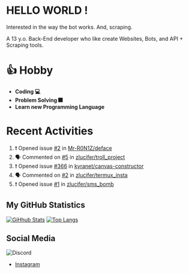 # HELLO WORLD !

Interested in the way the bot works. And, scraping.

A 13 y.o. Back-End developer who like create Websites, Bots, and API + Scraping tools.

# 👍 Hobby

- **Coding 💻**
- **Problem Solving 🎆**
- **Learn new Programming Language**

# Recent Activities

<!--START_SECTION:activity-->
1. ❗️ Opened issue [#2](https://github.com/Mr-R0N1Z/deface/issues/2) in [Mr-R0N1Z/deface](https://github.com/Mr-R0N1Z/deface)
2. 🗣 Commented on [#5](https://github.com/zlucifer/troll_project/issues/5) in [zlucifer/troll_project](https://github.com/zlucifer/troll_project)
3. ❗️ Opened issue [#366](https://github.com/kyranet/canvas-constructor/issues/366) in [kyranet/canvas-constructor](https://github.com/kyranet/canvas-constructor)
4. 🗣 Commented on [#2](https://github.com/zlucifer/termux_insta/issues/2) in [zlucifer/termux_insta](https://github.com/zlucifer/termux_insta)
5. ❗️ Opened issue [#1](https://github.com/zlucifer/sms_bomb/issues/1) in [zlucifer/sms_bomb](https://github.com/zlucifer/sms_bomb)
<!--END_SECTION:activity-->

## My GitHub Statistics
[![GiHhub Stats](https://github-readme-stats.vercel.app/api?username=hansputera&show_icons=true&theme=dark)](https://github.com/hansputera)
[![Top Langs](https://github-readme-stats.vercel.app/api/top-langs/?username=hansputera&layout=compact&theme=dark)](https://github.com/hansputera)

## Social Media

![Discord](https://discord.c99.nl/widget/theme-3/642518159013969920.png)
- [Instagram](https://instagram.com/hanif.dwy.putra12)
